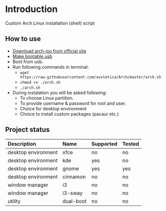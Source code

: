 # Introduction
Custom Arch Linux installation (shell) script 

## How to use
* [Download arch-iso from official site](https://www.archlinux.org/download/)
* [Make bootable usb](https://wiki.archlinux.org/index.php/USB_flash_installation_media)
* Boot from usb.
* Run following commands in terminal:
    * `wget https://raw.githubusercontent.com/avuletica/Arch/master/arch.sh`
    * `chmod +x ./arch.sh`
    * `./arch.sh`
* During instalation you will be asked following:
    * To choose Linux partition. 
    * To provide username & password for root and user. 
    * Choice for desktop environment
    * Choice to install custom packages (pacaur etc.)
      

## Project status
|Description|Name|Supported|Tested|
|:----------|:----------|:----------|:----------|
|desktop environment|xfce|no|no|
|desktop environment|kde|yes|no|
|desktop environment|gnome|yes|yes|
|desktop environment|cinnamon|no|no|
|window manager|i3|no|no|
|window manager|i3-sway|no|no|
|utility|dual-boot|no|no|
